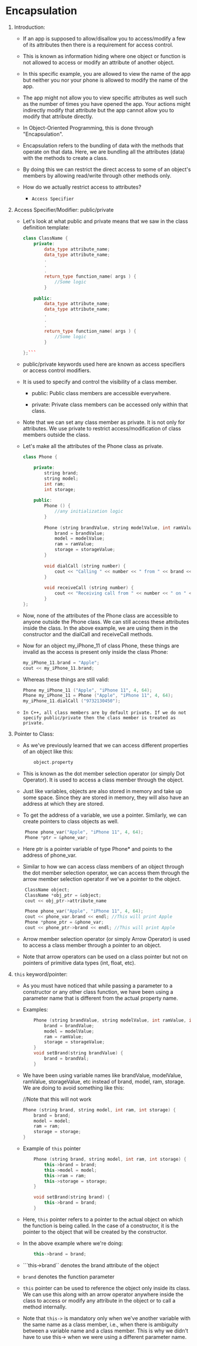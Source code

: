 # Encapsulation

1. Introduction:

    - If an app is supposed to allow/disallow you to access/modify a few of its attributes then there is a requirement for access control.

    - This is known as information hiding where one object or function is not allowed to access or modify an attribute of another object.

    - In this specific example, you are allowed to view the name of the app but neither you nor your phone is allowed to modify the name of the app.

    - The app might not allow you to view specific attributes as well such as the number of times you have opened the app. Your actions might indirectly modify that attribute but the app cannot allow you to modify that attribute directly.

    - In Object-Oriented Programming, this is done through "Encapsulation".

    - Encapsulation refers to the bundling of data with the methods that operate on that data. Here, we are bundling all the attributes (data) with the methods to create a class.

    - By doing this we can restrict the direct access to some of an object's members by allowing read/write through other methods only.

    - How do we actually restrict access to attributes?
        
        - ```Access Specifier```

2. Access Specifier/Modifier: public/private

    - Let's look at what public and private means that we saw in the class definition template:

        ```c++
        class ClassName {
            private:
                data_type attribute_name;
                data_type attribute_name;
                .
                .
                .
                return_type function_name( args ) {
                    //Some logic
                }
                
            public:
                data_type attribute_name;
                data_type attribute_name;
                .
                .
                .
                return_type function_name( args ) {
                    //Some logic
                }
                
        };```
    
    - public/private keywords used here are known as access specifiers or access control modifiers.

    - It is used to specify and control the visibility of a class member.
    
        - public: Public class members are accessible everywhere.
        
        - private: Private class members can be accessed only within that class.

    - Note that we can set any class member as private. It is not only for attributes. We use private to restrict access/modification of class members outside the class.


    - Let's make all the attributes of the Phone class as private.

        ```c++
        class Phone {

            private:
                string brand;
                string model;
                int ram;
                int storage;
                
            public:
                Phone () {
                    //any initialization logic
                }
                
                Phone (string brandValue, string modelValue, int ramValue, int storageValue) {
                    brand = brandValue;
                    model = modelValue;
                    ram = ramValue;
                    storage = storageValue;
                }
                
                void dialCall (string number) {
                    cout << "Calling " << number << " from " << brand << ":" << model << "\n";
                }
                
                void receiveCall (string number) {
                    cout << "Receiving call from " << number << " on " << brand << ":" << model << "\n";
                }
        }; 
        ```
    - Now, none of the attributes of the Phone class are accessible to anyone outside the Phone class. We can still access these attributes inside the class. In the above example, we are using them in the constructor and the dialCall and receiveCall methods.

    - Now for an object my_iPhone_11 of class Phone, these things are invalid as the access is present only inside the class Phone:

        ```c++
        my_iPhone_11.brand = "Apple";
        cout << my_iPhone_11.brand;
        ```

    - Whereas these things are still valid:

        ```c++
        Phone my_iPhone_11 ("Apple", "iPhone 11", 4, 64);
        Phone my_iPhone_11 = Phone ("Apple", "iPhone 11", 4, 64);
        my_iPhone_11.dialCall ("9732130450");
        ```
    
    - ```In C++, all class members are by default private. If we do not specify public/private then the class member is treated as private.```

3. Pointer to Class:

    - As we've previously learned that we can access different properties of an object like this:
    
        ```c++
            object.property
        ```
    - This is known as the dot member selection operator (or simply Dot Operator). It is used to access a class member through the object.

    - Just like variables, objects are also stored in memory and take up some space. Since they are stored in memory, they will also have an address at which they are stored. 
    
    - To get the address of a variable, we use a pointer. Similarly, we can create pointers to class objects as well.

    ```c++
        Phone phone_var("Apple", "iPhone 11", 4, 64);   
        Phone *ptr = &phone_var;
    ```

    - Here ptr is a pointer variable of type Phone* and points to the address of phone_var.

    - Similar to how we can access class members of an object through the dot member selection operator, we can access them through the arrow member selection operator if we've a pointer to the object.

    ```c++
        ClassName object;
        ClassName *obj_ptr = &object;
        cout << obj_ptr->attribute_name
    ```

    ```c++
        Phone phone_var("Apple", "iPhone 11", 4, 64);
        cout << phone_var.brand << endl; //This will print Apple
        Phone *phone_ptr = &phone_var;
        cout << phone_ptr->brand << endl; //This will print Apple
    ```

    - Arrow member selection operator (or simply Arrow Operator) is used to access a class member through a pointer to an object.

    - Note that arrow operators can be used on a class pointer but not on pointers of primitive data types (int, float, etc).

4. ```this``` keyword/pointer:

    - As you must have noticed that while passing a parameter to a constructor or any other class function, we have been using a parameter name that is different from the actual property name.

    - Examples:
        
        ```c++
            Phone (string brandValue, string modelValue, int ramValue, int storageValue) {
                brand = brandValue;
                model = modelValue;
                ram = ramValue;
                storage = storageValue;
            }
            void setBrand(string brandValue) {
                brand = brandVal;
            }
        ```
    
    - We have been using variable names like brandValue, modelValue, ramValue, storageValue, etc instead of brand, model, ram, storage. We are doing to avoid something like this:

        //Note that this will not work
        ```c++
        Phone (string brand, string model, int ram, int storage) {
            brand = brand;
            model = model;
            ram = ram;
            storage = storage;
        }
        ```
    
    - Example of ``this`` pointer

        ```c++
            Phone (string brand, string model, int ram, int storage) {
                this->brand = brand;
                this->model = model;
                this->ram = ram;
                this->storage = storage;
            }
        ```
        ```c++
            void setBrand(string brand) {
                this->brand = brand;
            }
        ```

    - Here, ``this`` pointer refers to a pointer to the actual object on which the function is being called. In the case of a constructor, it is the pointer to the object that will be created by the constructor.

    - In the above example where we're doing:

        ```c++
            this->brand = brand;
        ```
    
    - ```this->brand`` denotes the brand attribute of the object
    - ```brand``` denotes the function parameter 
    
    - ```this``` pointer can be used to reference the object only inside its class. We can use this along with an arrow operator anywhere inside the class to access or modify any attribute in the object or to call a method internally.

    - Note that ```this->``` is mandatory only when we've another variable with the same name as a class member, i.e., when there is ambiguity between a variable name and a class member. This is why we didn't have to use this-> when we were using a different parameter name.



